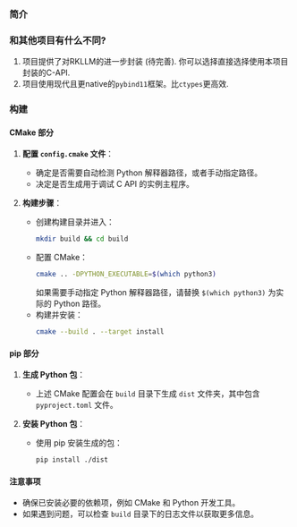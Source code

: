 ### 简介

### 和其他项目有什么不同?

1. 项目提供了对RKLLM的进一步封装 (待完善). 你可以选择直接选择使用本项目封装的C-API.
2. 项目使用现代且更native的`pybind11`框架。比`ctypes`更高效.

### 构建

#### CMake 部分

1. **配置 `config.cmake` 文件**：
   - 确定是否需要自动检测 Python 解释器路径，或者手动指定路径。
   - 决定是否生成用于调试 C API 的实例主程序。

2. **构建步骤**：
   - 创建构建目录并进入：
     ```bash
     mkdir build && cd build
     ```
   - 配置 CMake：
     ```bash
     cmake .. -DPYTHON_EXECUTABLE=$(which python3)
     ```
     如果需要手动指定 Python 解释器路径，请替换 `$(which python3)` 为实际的 Python 路径。
   - 构建并安装：
     ```bash
     cmake --build . --target install
     ```

#### pip 部分

1. **生成 Python 包**：
   - 上述 CMake 配置会在 `build` 目录下生成 `dist` 文件夹，其中包含 `pyproject.toml` 文件。

2. **安装 Python 包**：
   - 使用 pip 安装生成的包：
     ```bash
     pip install ./dist
     ```

#### 注意事项

- 确保已安装必要的依赖项，例如 CMake 和 Python 开发工具。
- 如果遇到问题，可以检查 `build` 目录下的日志文件以获取更多信息。